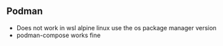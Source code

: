 ## Podman 

- Does not work in wsl alpine linux use the os package manager version
- podman-compose works fine
